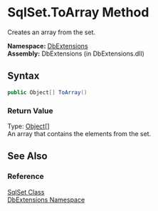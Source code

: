 SqlSet.ToArray Method
=====================
Creates an array from the set.

**Namespace:** [DbExtensions][1]  
**Assembly:** DbExtensions (in DbExtensions.dll)

Syntax
------

```csharp
public Object[] ToArray()
```

### Return Value
Type: [Object][2][]  
An array that contains the elements from the set.

See Also
--------

### Reference
[SqlSet Class][3]  
[DbExtensions Namespace][1]  

[1]: ../README.md
[2]: http://msdn.microsoft.com/en-us/library/e5kfa45b
[3]: README.md